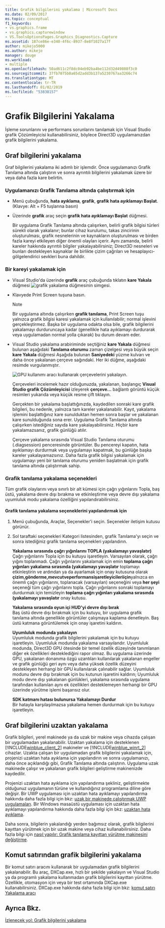 ```yaml
---
title: Grafik bilgilerini yakalama | Microsoft Docs
ms.date: 02/09/2017
ms.topic: conceptual
f1_keywords:
- vs.graphics.frame
- vs.graphics.capturewindow
- VS.ToolsOptionsPages.Graphics_Diagnostics.Capture
ms.assetid: 187ce86e-e340-4f6c-8937-8e8f1027a17f
author: mikejo5000
ms.author: mikejo
manager: douge
ms.workload:
- multiple
ms.openlocfilehash: 50ad611c2f8dc04eb92ba4be112d32d49808f3c0
ms.sourcegitcommit: 37fb7075b0a65d2add3b137a5230767aa3266c74
ms.translationtype: MT
ms.contentlocale: tr-TR
ms.lasthandoff: 01/02/2019
ms.locfileid: "53838157"
---
```

# <a name="capturing-graphics-information"></a>Grafik Bilgilerini Yakalama
İşleme sorunlarını ve performans sorunlarını tanılamak için Visual Studio grafik Çözümleyicisi kullanabilirsiniz, böylece Direct3D uygulamanızdan grafik bilgilerini yakalama.  
  
## <a name="capturing-graphics-information"></a>Graf bilgilerini yakalama  
 Graf bilgilerini yakalama iki adımlı bir işlemdir. Önce uygulamanızı Grafik Tanılama altında çalıştırın ve sonra ayrıntılı bilgilerini yakalamak üzere bir veya daha fazla kare belirtin.  
  
### <a name="to-run-your-app-under-graphics-diagnostics"></a>Uygulamanızı Grafik Tanılama altında çalıştırmak için  
  
- Menü çubuğunda, **hata ayıklama**, **grafik**, **grafik hata ayıklamayı Başlat**. (Klavye: Alt + F5 tuşlarına basın)  
  
- Üzerinde **grafik** araç seçin **grafik hata ayıklamayı Başlat** düğmesi.  
  
  Bir uygulama Grafik Tanılama altında çalışırken, belirli grafik bilgisi türleri sürekli olarak yakalanır; bunlar cihaz kurulumu, takas zincirinin oluşturulması, grafik nesnelerinin ve kaynakların oluşturulması ve birden fazla kareyi etkileyen diğer önemli olayları içerir. Aynı zamanda, belirli kareler hakkında ayrıntılı bilgiler yakalayabilirsiniz; Direct3D nesneleri ve bunları destekleyen kaynaklar ile birlikte çizim çağrıları ve hesaplayıcı-gölgelendirici sevkleri buna dahildir.  
  
### <a name="to-capture-a-frame"></a>Bir kareyi yakalamak için  
  
- Visual Studio'da üzerinde **grafik** araç çubuğunda tıklatın **kare Yakala** düğmesi ![grafik yakalama düğmesinin simgesi](media/debuggingdirectxgraphics.png "DebuggingDirectXGraphics").  
  
- Klavyede Print Screen tuşuna basın.
  
  > [!NOTE]
  >  Bir uygulama altında çalışırken **grafik tanılama**, Print Screen tuşu yalnızca grafik bilgisi karesi yakalamak için kullanılabilir; normal işlevini gerçekleştirmez. Başka bir uygulama odakta olsa bile, grafik bilgilerini yakalamayı durduruncaya kadar (genellikle hata ayıklamayı durdurarak veya uygulamadan normal yolla çıkarak) bu durum devam eder.  
  
- Visual Studio yakalama arabiriminde seçtiğiniz **kare Yakala** düğmesi bulunan aşağıdaki **Tanılama oturumu** zaman çizelgesi veya büyük seçin **kare Yakala** düğmesi Aşağıda bulunan **Saniyedeki** yüzme kulvarı ve daha önce yakalanan çerçeve sağındaki. Her iki düğme, aşağıdaki resimde vurgulanmıştır.  
  
   ![GPU kullanımı aracı kullanarak çerçevelerini yakalayın.](media/pix_gpu_usage_tool_capture_frame.png)  
  
   Çerçeveleri incelemek hazır olduğunuzda, yakalanan, başlangıç **Visual Studio grafik Çözümleyicisi** izleyerek **çerçeve...**  bağlantı görüntü küçük resimleri yukarıda veya küçük resme çift tıklayın.  
  
  Gerçekten bir yakalama başlattığınızda, kaydedilen sonraki kare grafik bilgileri, bu nedenle, yalnızca tam kareler yakalanabilir. Kayıt, yakalama işlemini başlattığınız kare sunulduktan hemen sonra başlar ve yakalanan kare sunulduğunda sona erer. Uygulama Grafik Tanılama altında çalışırken istediğiniz sayıda kare yakalayabilirsiniz. Hiçbir kare yakalamazsanız, grafik günlüğü atılır.  
  
  Çerçeve yakalama sırasında Visual Studio Tanılama oturumu (.diagsession) penceresinde görüntüler. Bu pencereyi kapatın, hata ayıklamayı durdurmak veya uygulamayı kapatmak, bu günlüğe başka kareler yakalayamazsınız. Daha fazla grafik bilgisi yakalamak için uygulamayı yeni bir tanılama oturumu yeniden başlatmak için grafik tanılama altında çalıştırmak sahip.  
  
### <a name="graphics-diagnostics-capture-options"></a>Grafik tanılama yakalama seçenekleri  
 Tüm grafik olaylarını veya sınırlı bir alt kümesi için çağrı yığınlarını Topla, baş üstü, yakalama devre dışı bırakma ve etkinleştirme veya devre dışı yakalama uyumluluk modu yakalama özelliğini yapılandırabilirsiniz.  
  
#### <a name="to-configure-graphics-diagnostics-capture-options"></a>Grafik tanılama yakalama seçeneklerini yapılandırmak için  
  
1.  Menü çubuğunda, Araçlar, Seçenekler'i seçin. Seçenekler iletişim kutusu görünür.  
  
2.  Sol taraftaki seçenekleri Kategori listesinden, grafik Tanılama'yı seçin ve sonra istediğiniz grafik tanılama seçenekleri yapılandırın.  
  
     **Yakalama sırasında çağrı yığınlarını TOPLA (yakalamayı yavaşlatır)**  
     Çağrı yığınlarını Topla için bu kutuyu işaretleyin. Varsayılan olarak, çağrı yığını toplanmadı. Çağrı yığınlarını yakalamak için emin **toplama çağrı yığınları yakalama sırasında (yakalamayı yavaşlatır** toplamayı etkinleştirin ve ardından ya da ayarlamak için onay kutusuna olarak **çizim,gönderme,mevcutveperformansişaretleyicileriiçin**yalnızca en önemli çağrı yığınlarını, toplanacak (varsayılan) seçeneğini veya **her şeyi** seçeneği tüm çağrı yığınlarını topla. Çağrı yığınlarını sonraki toplamayı durdurmak için temizleyin **toplama çağrı yığınları yakalama sırasında (yakalamayı yavaşlatır** onay kutusu.  
  
     **Yakalama sırasında oyun içi HUD'yi devre dışı bırak**  
     Baş üstü devre dışı bırakmak için bu kutuyu, bir uygulama grafik tanılama altında genellikle görüntüler çalışmaya kaplama denetleyin. Baş üstü katmana görüntülemek için onay işaretini kaldırın.  
  
     **Uyumluluk modunda yakalayın**  
     Uyumluluk modunda grafik bilgilerini yakalamak için bu kutuyu işaretleyin. Uyumluluk modunda yakalama varsayılandır. Uyumluluk modunda, Direct3D GPU ötesinde bir temel özellik düzeyinde tanımlanan diğer ek özellikleri desteklediğini rapor olmaz. Bu uygulama üzerinde GPU, yakalanan donanıma özgü uzantıları kullanılarak yakalanan engeller ve grafik günlüğü geri aynı veya daha yüksek özellik düzeyini destekleyen herhangi bir GPU kullanılarak çalınabilir sağlar. Uyumluluk modunu devre dışı bırakmak için bu kutunun işaretini kaldırın; Uyumluluk modu devre dışı yakalanan günlükleri, yakalama sırasında uygulama tarafından kullanılan aynı ek özellikleri desteklemeyen herhangi bir GPU üzerinde yürütme işlemi başarısız olur.  
  
     **SDK katmanı hatası bulunursa Yakalamayı Durdur**  
     Bir hatayla karşılaşılmazsa yakalama hemen durdurmak için bu kutuyu işaretleyin.  
  
## <a name="capturing-graphics-information-remotely"></a>Graf bilgilerini uzaktan yakalama  
 Grafik bilgileri, yerel makinede ya da uzak bir makine veya cihazda çalışan bir uygulamadan yakalanabilir. Uzaktan yakalama için desteklenen [!INCLUDE[winblue_client_2](../includes/winblue_client_2_md.md)] makineler ve [!INCLUDE[winblue_winrt_2](../includes/winblue_winrt_2_md.md)] cihazlar. Uzakta çalışan bir uygulamadan grafik bilgilerini yakalamak için, projenizi uzaktan hata ayıklama için yapılandırın ve sonra uygulamanızı, daha önce açıklandığı gibi, Grafik Tanılama altında çalıştırın. Uygulama uzak makinede çalışır ve yakalanan grafik bilgileri geliştirme makinenizde kaydedilir.  
  
 Projenizi uzaktan hata ayıklama için yapılandırma şekliniz, geliştirmekte olduğunuz uygulamanın türüne ve kullandığınız programlama diline göre değişir. Bir UWP uygulaması için uzaktan hata ayıklamayı yapılandırma hakkında daha fazla bilgi için bkz: [uzak bir makinede çalıştırmak UWP uygulamaları](../run-windows-store-apps-on-a-remote-machine.md). Bir Windows masaüstü uygulaması için uzaktan hata ayıklamayı yapılandırma hakkında daha fazla bilgi için bkz: [uzaktan hata ayıklama](../remote-debugging.md).  
  
 Daha sonra, bilgilerin yakalandığı yerden bağımsız olarak, grafik bilgilerini kayıttan yürütmek için bir uzak makine veya cihaz kullanabilirsiniz. Daha fazla bilgi için [nasıl yapılır: Grafik tanılama kayıttan yürütme makinesini değiştirme](how-to-change-the-graphics-diagnostics-playback-machine.md).  
  
## <a name="capturing-graphics-information-from-the-command-line"></a>Komut satırından grafik bilgilerini yakalama  
 Bir komut satırı aracını kullanarak bir uygulamadan grafik bilgilerini yakalanabilir. Bu araç, DXCap.exe, hızlı bir şekilde yakalayın ve Visual Studio ya da programlı yakalama kullanmadan grafik bilgilerini kayıttan yürütme. Özellikle, otomasyon için veya bir test ortamında DXCap.exe kullanabilirsiniz. DXCap.exe hakkında daha fazla bilgi için bkz: [komut satırı Yakalama aracı](command-line-capture-tool.md)  
  
## <a name="see-also"></a>Ayrıca Bkz.  
 [İzlenecek yol: Grafik bilgilerini yakalama](walkthrough-capturing-graphics-information.md)